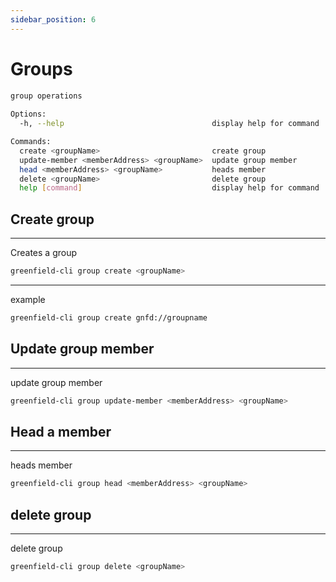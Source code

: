 ```yaml
---
sidebar_position: 6
---
```


# Groups
```bash
group operations                                                                                                    
                                                                                                                    
Options:                                                                                                            
  -h, --help                                 display help for command                                               

Commands:
  create <groupName>                         create group
  update-member <memberAddress> <groupName>  update group member
  head <memberAddress> <groupName>           heads member
  delete <groupName>                         delete group
  help [command]                             display help for command
```


## Create group
---

Creates a group
```bash
greenfield-cli group create <groupName>
```
---
example
```bash
greenfield-cli group create gnfd://groupname
```
## Update group member
---
update group member
```bash
greenfield-cli group update-member <memberAddress> <groupName>
```

## Head a member
---
heads member
```bash
greenfield-cli group head <memberAddress> <groupName>
```

## delete group
---
delete group
```bash
greenfield-cli group delete <groupName>
```
